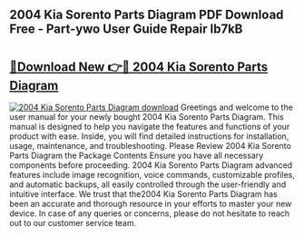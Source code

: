 ## 2004 Kia Sorento Parts Diagram PDF Download Free - Part-ywo User Guide Repair lb7kB

# <h2><a href="http://dfqd3v6.blite.top/?on=2004+Kia+Sorento+Parts+Diagram">🔗Download New 👉🔴 2004 Kia Sorento Parts Diagram</a></h2>

[![2004 Kia Sorento Parts Diagram download](https://i.imgur.com/lujVjoI.png)](http://dfqd3v6.blite.top/?on=2004+Kia+Sorento+Parts+Diagram)
Greetings and welcome to the user manual for your newly bought 2004 Kia Sorento Parts Diagram. This manual is designed to help you navigate the features and functions of your product with ease. Inside, you will find detailed instructions for installation, usage, maintenance, and troubleshooting. Please Review 2004 Kia Sorento Parts Diagram the Package Contents Ensure you have all necessary components before proceeding. 2004 Kia Sorento Parts Diagram advanced features include image recognition, voice commands, customizable profiles, and automatic backups, all easily controlled through the user-friendly and intuitive interface. We trust that the2004 Kia Sorento Parts Diagram has been an accurate and thorough resource in your efforts to master your new device. In case of any queries or concerns, please do not hesitate to reach out to our customer service team.
